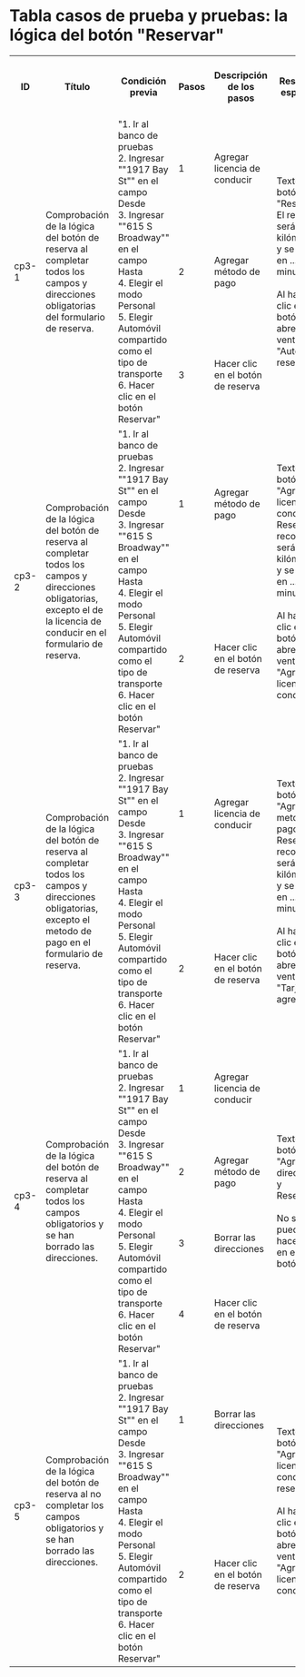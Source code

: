 # Tabla casos de prueba y pruebas: la lógica del botón "Reservar"

<table>
  <tr>
    <th>ID</th>
    <th>Título</th>
    <th>Condición previa</th>
    <th>Pasos</th>
    <th>Descripción de los pasos</th>
    <th>Resultado esperado</th>
    <th>Version</th>
    <th>Estado</th>
    <th>Enlace a los informes de errores</th>
    <th>Comentarios</th>
  </tr>
  <!-- Caso 1 -->
  <tr>
    <td rowspan="3">cp3-1</td>
    <td rowspan="3">Comprobación de la lógica del botón de reserva al completar todos los campos y direcciones obligatorias del formulario de reserva.</td>
    <td rowspan="3">"1. Ir al banco de pruebas<br>2. Ingresar ""1917 Bay St"" en el campo Desde<br>3. Ingresar ""615 S Broadway"" en el campo Hasta<br>4. Elegir el modo Personal<br>5. Elegir Automóvil compartido como el tipo de transporte<br>6. Hacer clic en el botón Reservar"</td>
    <td>1</td>
    <td>Agregar licencia de conducir</td>
    <td rowspan="3">Texto en el botón "Reservar El recorrido será de ... kilómetros y se hará en ... minutos"<br><br>Al hacer clic en el botón, se abre la ventana "Automóvil reservado"</td>
    <td rowspan="3">chrome<br>800x600</td>
    <td rowspan="3">APROBADO</td>
    <td rowspan="3"></td>
    <td rowspan="3"></td>
  </tr>
  <tr>
    <td>2</td>
    <td>Agregar método de pago</td>
  </tr>
  <tr>
    <td>3</td>
    <td>Hacer clic en el botón de reserva</td>
  </tr>
  <!-- Caso 2 -->
  <tr>
    <td rowspan="2">cp3-2</td>
    <td rowspan="2">Comprobación de la lógica del botón de reserva al completar todos los campos y direcciones obligatorias, excepto el de la licencia de conducir en el formulario de reserva.</td>
    <td rowspan="2">"1. Ir al banco de pruebas<br>2. Ingresar ""1917 Bay St"" en el campo Desde<br>3. Ingresar ""615 S Broadway"" en el campo Hasta<br>4. Elegir el modo Personal<br>5. Elegir Automóvil compartido como el tipo de transporte<br>6. Hacer clic en el botón Reservar"</td>
    <td>1</td>
    <td>Agregar método de pago</td>
    <td rowspan="2">Texto en el botón "Agregar licencia de conducir y Reservar El recorrido será de ... kilómetros y se hará en ... minutos"<br><br>Al hacer clic en el botón, se abre la ventana "Agregar licencia de conducir"</td>
    <td rowspan="2">chrome<br>800x600</td>
    <td rowspan="2">NO APROBADO</td>
    <td rowspan="2"><a href="https://yostinch.atlassian.net/browse/IES3-27?atlOrigin=eyJpIjoiYjkxYWExZWY2ZGQ2NGM1Mzk2NjNkYWQ4YmEwYjVlZTciLCJwIjoiaiJ9" target="_blank">Link a Jira</a></td>
    <td rowspan="2"></td>
  </tr>
  <tr>
    <td>2</td>
    <td>Hacer clic en el botón de reserva</td>
  </tr>
  <!-- Caso 3 -->
  <tr>
    <td rowspan="2">cp3-3</td>
    <td rowspan="2">Comprobación de la lógica del botón de reserva al completar todos los campos y direcciones obligatorias, excepto el metodo de pago en el formulario de reserva.</td>
    <td rowspan="2">"1. Ir al banco de pruebas<br>2. Ingresar ""1917 Bay St"" en el campo Desde<br>3. Ingresar ""615 S Broadway"" en el campo Hasta<br>4. Elegir el modo Personal<br>5. Elegir Automóvil compartido como el tipo de transporte<br>6. Hacer clic en el botón Reservar"</td>
    <td>1</td>
    <td>Agregar licencia de conducir</td>
    <td rowspan="2">Texto en el botón "Agregar metodo de pago y Reservar El recorrido será de ... kilómetros y se hará en ... minutos"<br><br>Al hacer clic en el botón, se abre la ventana "Tarjeta agregada"</td>
    <td rowspan="2">chrome<br>800x600</td>
    <td rowspan="2">NO APROBADO</td>
    <td rowspan="2"><a href="https://yostinch.atlassian.net/browse/IES3-28?atlOrigin=eyJpIjoiMjU0YWFmOTg3ZmY1NDAyN2E1MjhkNjRjMTI0NDZjMTIiLCJwIjoiaiJ9" target="_blank">Link a Jira</a></td>
    <td rowspan="2"></td>
  </tr>
  <tr>
    <td>2</td>
    <td>Hacer clic en el botón de reserva</td>
  </tr>
  <!-- Caso 4 -->
  <tr>
    <td rowspan="4">cp3-4</td>
    <td rowspan="4">Comprobación de la lógica del botón de reserva al completar todos los campos obligatorios y se han borrado las direcciones.</td>
    <td rowspan="4">"1. Ir al banco de pruebas<br>2. Ingresar ""1917 Bay St"" en el campo Desde<br>3. Ingresar ""615 S Broadway"" en el campo Hasta<br>4. Elegir el modo Personal<br>5. Elegir Automóvil compartido como el tipo de transporte<br>6. Hacer clic en el botón Reservar"</td>
    <td>1</td>
    <td>Agregar licencia de conducir</td>
    <td rowspan="4">Texto en el botón "Agregar direcciones y Reservar"<br><br>No se puede hacer clic en el botón.</td>
    <td rowspan="4">chrome<br>800x600</td>
    <td rowspan="4">NO APROBADO</td>
    <td rowspan="4"><a href="https://yostinch.atlassian.net/browse/IES3-29?atlOrigin=eyJpIjoiM2Y5Yzg4MTMxYzM2NDI1NWFmNDFmYzNjMmU3YjEzOTkiLCJwIjoiaiJ9" target="_blank">Link a Jira</a></td>
    <td rowspan="4"></td>
  </tr>
  <tr>
    <td>2</td>
    <td>Agregar método de pago</td>
  </tr>
  <tr>
    <td>3</td>
    <td>Borrar las direcciones</td>
  </tr>
  <tr>
    <td>4</td>
    <td>Hacer clic en el botón de reserva</td>
  </tr>
  <!-- Caso 5 -->
  <tr>
    <td rowspan="2">cp3-5</td>
    <td rowspan="2">Comprobación de la lógica del botón de reserva al no completar los campos obligatorios y se han borrado las direcciones.</td>
    <td rowspan="2">"1. Ir al banco de pruebas<br>2. Ingresar ""1917 Bay St"" en el campo Desde<br>3. Ingresar ""615 S Broadway"" en el campo Hasta<br>4. Elegir el modo Personal<br>5. Elegir Automóvil compartido como el tipo de transporte<br>6. Hacer clic en el botón Reservar"</td>
    <td>1</td>
    <td>Borrar las direcciones</td>
    <td rowspan="2">Texto en el botón "Agregar licencia de conducir y reservar"<br><br>Al hacer clic en el botón, se abre la ventana "Agregar licencia de conducir"</td>
    <td rowspan="2">chrome<br>800x600</td>
    <td rowspan="2">OMITIDA</td>
    <td rowspan="2"></td>
    <td rowspan="2">La prueba se omite, ya que, al igual que la prueba CP3-4, al borrar las direcciones, el formulario de reserva del automóvil compartido se cierra.</td>
  </tr>
  <tr>
    <td>2</td>
    <td>Hacer clic en el botón de reserva</td>
  </tr>
</table>
